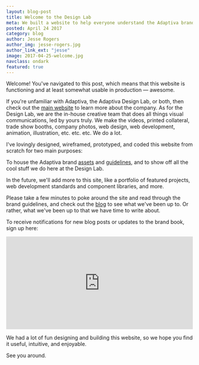 ```yaml
---
layout: blog-post
title: Welcome to the Design Lab
meta: We built a website to help everyone understand the Adaptiva brand. Now what?
posted: April 24 2017
category: blog
author: Jesse Rogers
author_img: jesse-rogers.jpg
author_link_ext: "jesse"
image: 2017-04-25-welcome.jpg
navclass: ondark
featured: true
---
```

Welcome! You've navigated to this post, which means that this website is functioning and at least somewhat usable in production — awesome.

If you're unfamiliar with Adaptiva, the Adaptiva Design Lab, or both, then check out the [main website](http://adaptiva.com) to learn more about the company. As for the Design Lab, we are the in-house creative team that does all things visual communications, led by yours truly. We make the videos, printed collateral, trade show booths, company photos, web design, web development, animation, illustration, etc. etc. etc. We do a lot.

I've lovingly designed, wireframed, prototyped, and coded this website from scratch for two main purposes:

To house the Adaptiva brand [assets]({{site.baseurl}}/assets) and [guidelines]({{site.baseurl}}/guidelines), and to show off all the cool stuff we do here at the Design Lab.

In the future, we'll add more to this site, like a portfolio of featured projects, web development standards and component libraries, and more.

Please take a few minutes to poke around the site and read through the brand guidelines, and check out the [blog]({{site.baseurl}}/blog) to see what we've been up to. Or rather, what we've been up to that we have time to write about.

To receive notifications for new blog posts or updates to the brand book, sign up here:
<iframe src="http://www2.adaptiva.com/l/139131/2017-04-24/223dw4" width="100%" height="250" type="text/html" frameborder="0" allowTransparency="true" style="border: 0"></iframe>

We had a lot of fun designing and building this website, so we hope you find it useful, intuitive, and enjoyable.

See you around.
